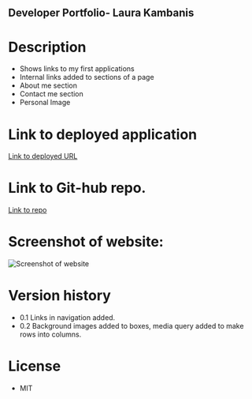 ## Developer Portfolio- Laura Kambanis

# Description 
* Shows links to my first applications
* Internal links added to sections of a page
* About me section
* Contact me section
* Personal Image

# Link to deployed application

[Link to deployed URL](https://laura-kam.github.io/AssignmentTwo/)

# Link to Git-hub repo.

[Link to repo](https://github.com/Laura-Kam/AssignmentTwo)

# Screenshot of website:

![Screenshot of website](https://github.com/Laura-Kam/AssignmentTwo/issues/1#issue-1299932156)


# Version history

* 0.1 Links in navigation added.
* 0.2 Background images added to boxes, media query added to make rows into columns.

# License

* MIT

